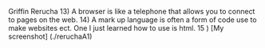 Griffin Rerucha
13) A browser is like a telephone that allows you to connect to pages on the web.
14) A mark up language is often a form of code use to make websites ect. One I just learned how to use is html.
15 ) [My screenshot] (./reruchaA1)

